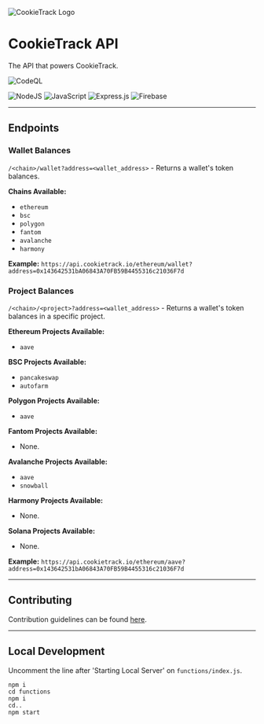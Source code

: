 ![CookieTrack Logo][logo]
# CookieTrack API

The API that powers CookieTrack.

![CodeQL](https://github.com/Ncookiez/cookietrack-api/actions/workflows/codeql-analysis.yml/badge.svg)

![NodeJS](https://img.shields.io/badge/node.js-6DA55F?style=for-the-badge&logo=node.js&logoColor=white)
![JavaScript](https://img.shields.io/badge/javascript-%23323330.svg?style=for-the-badge&logo=javascript&logoColor=%23F7DF1E)
![Express.js](https://img.shields.io/badge/express.js-%23404d59.svg?style=for-the-badge&logo=express&logoColor=%2361DAFB)
![Firebase](https://img.shields.io/badge/firebase-%23039BE5.svg?style=for-the-badge&logo=firebase)

---

## Endpoints

### Wallet Balances

`/<chain>/wallet?address=<wallet_address>` - Returns a wallet's token balances.

**Chains Available:**
- `ethereum`
- `bsc`
- `polygon`
- `fantom`
- `avalanche`
- `harmony`

**Example:**
`https://api.cookietrack.io/ethereum/wallet?address=0x143642531bA06843A70FB59B4455316c21036F7d`

### Project Balances

`/<chain>/<project>?address=<wallet_address>` - Returns a wallet's token balances in a specific project.

**Ethereum Projects Available:**
- `aave`

**BSC Projects Available:**
- `pancakeswap`
- `autofarm`

**Polygon Projects Available:**
- `aave`

**Fantom Projects Available:**
- None.

**Avalanche Projects Available:**
- `aave`
- `snowball`

**Harmony Projects Available:**
- None.

**Solana Projects Available:**
- None.

**Example:**
`https://api.cookietrack.io/ethereum/aave?address=0x143642531bA06843A70FB59B4455316c21036F7d`

---

## Contributing

Contribution guidelines can be found [here](CONTRIBUTING.md).

---

## Local Development

Uncomment the line after 'Starting Local Server' on `functions/index.js`.

```
npm i
cd functions
npm i
cd..
npm start
```

[logo]: https://github.com/Ncookiez/cookietrack-api/blob/master/favicon.svg "CookieTrack"
